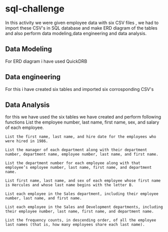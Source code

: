 # sql-challenge
In this activity we were given employee data with six CSV files , we had  to import these CSV's in SQL database and make ERD diagram of the tables and also perform data modeling,data engineering and data analysis.
## Data Modeling
For ERD diagram i have used QuickDRB
## Data engineering
For this i have created six tables and imported six corrosponding CSV's
## Data Analysis
for this we have used the six tables we have created and perform following functions
  List the employee number, last name, first name, sex, and salary of each employee.

    List the first name, last name, and hire date for the employees who were hired in 1986.

    List the manager of each department along with their department number, department name, employee number, last name, and first name.

    List the department number for each employee along with that employee’s employee number, last name, first name, and department name.

    List first name, last name, and sex of each employee whose first name is Hercules and whose last name begins with the letter B.

    List each employee in the Sales department, including their employee number, last name, and first name.

    List each employee in the Sales and Development departments, including their employee number, last name, first name, and department name.

    List the frequency counts, in descending order, of all the employee last names (that is, how many employees share each last name).
